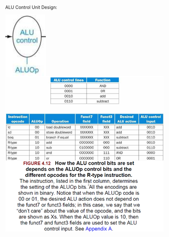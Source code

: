 ALU Control Unit Design:

<img src="pic.png"
     alt="ALU control"
     style="float: left; margin-right: 10px;" />


<img src="alu_control.png"
     alt="ALU control"
     style="float: left; margin-right: 10px;" />